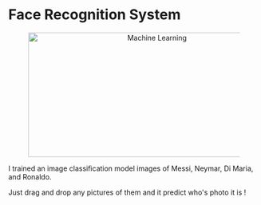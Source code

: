 # Face Recognition System
<figure style="text-align: center;">
  <img src="https://pbs.twimg.com/media/GDBAkZmbcAAlxkR?format=jpg&name=small" alt="Machine Learning" width="500" height="250">
</figure>
I trained an image classification model images of Messi, Neymar, Di Maria, and Ronaldo.

Just drag and drop any pictures of them and it predict who's photo it is !
